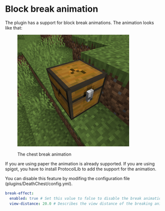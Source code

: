 # Block break animation

The plugin has a support for block break animations. The animation looks like that:

<figure><img src="../.gitbook/assets/2023-09-03_18.19.56.png" alt="A breaking chest of the death chest plugin" width="364"><figcaption><p>The chest break animation</p></figcaption></figure>

If you are using paper the animation is already supported. If you are using spigot, you have to install ProtocolLib to add the support for the animation.

You can disable this feature by modifing the configuration file (plugins/DeathChest/config.yml).

```yaml
break-effect:
  enabled: true # Set this value to false to disable the break animation feature.
  view-distance: 20.0 # Describes the view distance of the breaking animation
```
